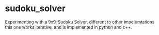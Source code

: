 # sudoku_solver
Experimenting with a 9x9-Sudoku Solver, different to other impelemtations this one works iterative. and is implemented in python and c++.
